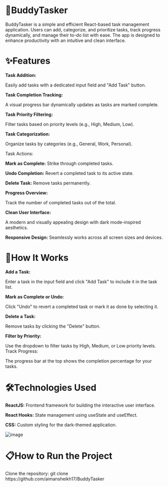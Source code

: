 <h1>🎯BuddyTasker</h1>
BuddyTasker is a simple and efficient React-based task management application. Users can add, categorize, and prioritize tasks, track progress dynamically, and manage their to-do list with ease. The app is designed to enhance productivity with an intuitive and clean interface.

<h1>✨Features</h1>

**Task Addition:**

Easily add tasks with a dedicated input field and "Add Task" button.

**Task Completion Tracking:**

A visual progress bar dynamically updates as tasks are marked complete.

**Task Priority Filtering:**

Filter tasks based on priority levels (e.g., High, Medium, Low).

**Task Categorization:**

Organize tasks by categories (e.g., General, Work, Personal).

Task Actions:

**Mark as Complete:** Strike through completed tasks.

**Undo Completion:** Revert a completed task to its active state.

**Delete Task:** Remove tasks permanently.

**Progress Overview:**

Track the number of completed tasks out of the total.

**Clean User Interface:**

A modern and visually appealing design with dark mode-inspired aesthetics.

**Responsive Design:**
Seamlessly works across all screen sizes and devices.

<h1>🚀How It Works</h1>

**Add a Task:**

Enter a task in the input field and click "Add Task" to include it in the task list.

**Mark as Complete or Undo:**

Click "Undo" to revert a completed task or mark it as done by selecting it.

**Delete a Task:**

Remove tasks by clicking the "Delete" button.

**Filter by Priority:**

Use the dropdown to filter tasks by High, Medium, or Low priority levels.
Track Progress:

The progress bar at the top shows the completion percentage for your tasks.
<h1>🛠️Technologies Used</h1>

**ReactJS:** Frontend framework for building the interactive user interface.

**React Hooks:** State management using useState and useEffect.

**CSS:** Custom styling for the dark-themed application.

![image](https://github.com/user-attachments/assets/b74d38a0-cfed-4954-82e6-3c386ee63fc5)

<h1>📋How to Run the Project</h1>
Clone the repository:
git clone https://github.com/aimansheikh17/BuddyTasker
